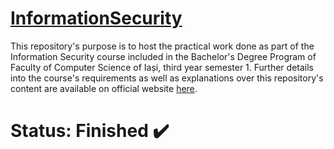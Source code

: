 # [InformationSecurity](https://profs.info.uaic.ro/~webdata/planuri/2019/licenta/ro/CS3102.pdf)

This repository's purpose is to host the practical work done as part of the Information Security course included in the Bachelor's Degree Program of Faculty of Computer Science of Iași, third year semester 1. Further details into the course's requirements as well as explanations over this repository's content are available on official website [here](https://profs.info.uaic.ro/~fltiplea/).

# Status: Finished ✔️

